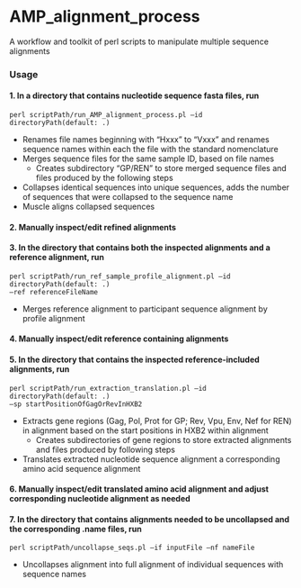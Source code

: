 # AMP_alignment_process
A workflow and toolkit of perl scripts to manipulate multiple sequence alignments

### Usage

#### 1. In a directory that contains nucleotide sequence fasta files, run 
```
perl scriptPath/run_AMP_alignment_process.pl –id directoryPath(default: .)
```
  - Renames file names beginning with “Hxxx” to “Vxxx” and renames sequence names within each the file with the standard nomenclature
  - Merges sequence files for the same sample ID, based on file names 
    - Creates subdirectory “GP/REN” to store merged sequence files and files produced by the following steps
  - Collapses identical sequences into unique sequences, adds the number of sequences that were collapsed to the sequence name
  - Muscle aligns collapsed sequences
#### 2. Manually inspect/edit refined alignments
#### 3. In the directory that contains both the inspected alignments and a reference alignment, run 
```
perl scriptPath/run_ref_sample_profile_alignment.pl –id directoryPath(default: .) 
–ref referenceFileName
```
  - Merges reference alignment to participant sequence alignment by profile alignment
#### 4. Manually inspect/edit reference containing alignments
#### 5. In the directory that contains the inspected reference-included alignments, run 
```
perl scriptPath/run_extraction_translation.pl –id directoryPath(default: .) 
–sp startPositionOfGagOrRevInHXB2
```
  - Extracts gene regions (Gag, Pol, Prot for GP; Rev, Vpu, Env, Nef for REN) in alignment based on the start positions in HXB2 within alignment
    - Creates subdirectories of gene regions to store extracted alignments and files produced by following steps
  - Translates extracted nucleotide sequence alignment a corresponding amino acid sequence alignment
#### 6. Manually inspect/edit translated amino acid alignment and adjust corresponding nucleotide alignment as needed
#### 7. In the directory that contains alignments needed to be uncollapsed and the corresponding .name files, run 
```
perl scriptPath/uncollapse_seqs.pl –if inputFile –nf nameFile
```
  - Uncollapses alignment into full alignment of individual sequences with sequence names
